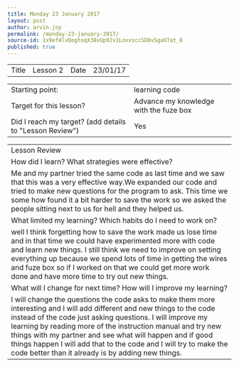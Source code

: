 ```yaml
---
title: Monday 23 January 2017
layout: post
author: arvin.joy
permalink: /monday-23-january-2017/
source-id: 1x9ef4lvQogtoqX38vUp9Jv1LoxxsccSD0vSgaX7at_8
published: true
---
```

<table>
  <tr>
    <td>Title</td>
    <td>Lesson 2</td>
    <td>Date</td>
    <td>23/01/17</td>
  </tr>
</table>


<table>
  <tr>
    <td>Starting point:</td>
    <td>learning code</td>
  </tr>
  <tr>
    <td>Target for this lesson?</td>
    <td>Advance my knowledge with the fuze box</td>
  </tr>
  <tr>
    <td>Did I reach my target? 
(add details to "Lesson Review")</td>
    <td> Yes</td>
  </tr>
</table>


<table>
  <tr>
    <td>Lesson Review</td>
  </tr>
  <tr>
    <td>How did I learn? What strategies were effective? </td>
  </tr>
  <tr>
    <td>Me and my partner tried the same code as last time and we saw that this was a very effective way.We expanded our code and tried to make new questions for the program to ask. This time we some how found it a bit harder to save the work so we asked the people sitting next to us for hell and they helped us. </td>
  </tr>
  <tr>
    <td>What limited my learning? Which habits do I need to work on? </td>
  </tr>
  <tr>
    <td>well I think forgetting how to save the work made us lose time and in that time we could have experimented more with code and learn new things. I still think we need to improve on setting everything up because we spend lots of time in getting the wires and fuze box so if I worked on that we could get more work done and have more time to try out new things.</td>
  </tr>
  <tr>
    <td>What will I change for next time? How will I improve my learning?</td>
  </tr>
  <tr>
    <td>I will change the questions the code asks to make them more interesting and I will add different and new things to the code instead of the code just asking questions. I will improve my learning by reading more of the instruction manual and try new things with my partner and see what will happen and if good things happen I will add that to the code and I will try to make the code better than it already is by adding new things.</td>
  </tr>
</table>


